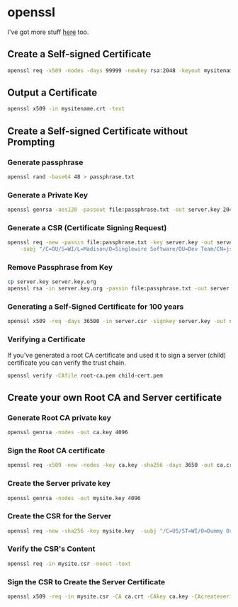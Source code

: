 # openssl
I've got more stuff [here](https://github.com/jspyeatt/dev-notes/blob/master/security-notes.md) too.

## Create a Self-signed Certificate
```bash
openssl req -x509 -nodes -days 99999 -newkey rsa:2048 -keyout mysitename.key -out mysitename.crt
```
## Output a Certificate
```bash
openssl x509 -in mysitename.crt -text
```
## Create a Self-signed Certificate without Prompting
### Generate passphrase
```bash
openssl rand -base64 48 > passphrase.txt
```
### Generate a Private Key
```bash
openssl genrsa -aes128 -passout file:passphrase.txt -out server.key 2048
```

### Generate a CSR (Certificate Signing Request)
```bash
openssl req -new -passin file:passphrase.txt -key server.key -out server.csr \
    -subj "/C=OU/S=WI/L=Madison/O=Singlewire Software/OU=Dev Team/CN=jspyeatt.qadev.singlewire.com"
```

### Remove Passphrase from Key
```bash
cp server.key server.key.org
openssl rsa -in server.key.org -passin file:passphrase.txt -out server.key
```

### Generating a Self-Signed Certificate for 100 years
```bash
openssl x509 -req -days 36500 -in server.csr -signkey server.key -out server.crt
```
### Verifying a Certificate
If you've generated a root CA certificate and used it to sign a server (child) certificate you can 
verify the trust chain.
```bash
openssl verify -CAfile root-ca.pem child-cert.pem
```

## Create your own Root CA and Server certificate

### Generate Root CA private key
```bash
openssl genrsa -nodes -out ca.key 4096
```
### Sign the Root CA certificate
```bash
openssl req -x509 -new -nodes -key ca.key -sha256 -days 3650 -out ca.crt -subj "/C=US/ST=WI/O=Dummy Org/CN=Fake Root CA"
```
### Create the Server private key
```bash
openssl genrsa -nodes -out mysite.key 4096
```
### Create the CSR for the Server
```bash
openssl req -new -sha256 -key mysite.key  -subj "/C=US/ST=WI/O=Dummy Org/CN=Fake Root CA/CN=jspyeatt.singlewire.com" -out mysite.csr
```
### Verify the CSR's Content
```bash
openssl req -in mysite.csr -noout -text
```
### Sign the CSR to Create the Server Certificate
```bash
openssl x509 -req -in mysite.csr -CA ca.crt -CAkey ca.key -CAcreateserial -out mysite.crt -days 3650 -sha256
```
